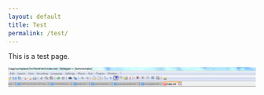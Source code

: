 ```yaml
---
layout: default
title: Test
permalink: /test/
---
```


This is a test page.

![alt img](./img/capture.png)

